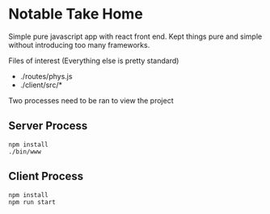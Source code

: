 # Notable Take Home

Simple pure javascript app with react front end. Kept things pure and simple 
without introducing too many frameworks.

Files of interest (Everything else is pretty standard)
* ./routes/phys.js
* ./client/src/*

Two processes need to be ran to view the project

## Server Process

```
npm install
./bin/www
```


## Client Process

```
npm install
npm run start
```
